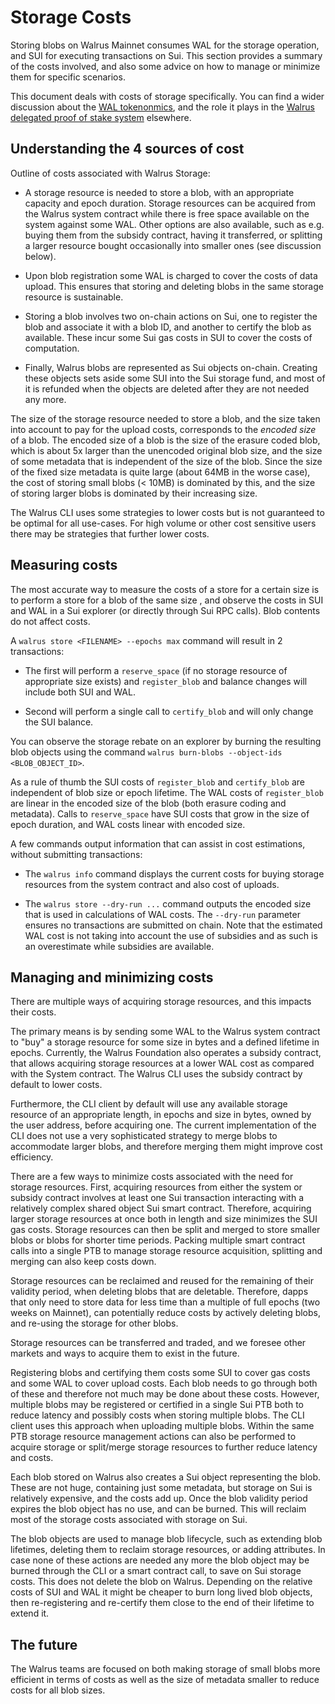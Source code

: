 # Storage Costs

Storing blobs on Walrus Mainnet consumes WAL for the storage operation, and SUI for executing
transactions on Sui. This section provides a summary of the costs involved, and also some
advice on how to manage or minimize them for specific scenarios.

This document deals with costs of storage specifically. You can find a wider discussion about
the [WAL tokenonmics](https://www.walrus.xyz/wal-token), and the role it plays in the
[Walrus delegated proof of stake system](../walrus.pdf) elsewhere.

## Understanding the 4 sources of cost

Outline of costs associated with Walrus Storage:

- A storage resource is needed to store a blob, with an appropriate capacity and epoch duration.
  Storage resources can be acquired from the Walrus system contract while there is free space
  available on the system against some WAL. Other options are also available, such as e.g. buying
  them from the subsidy contract, having it transferred, or splitting a larger resource bought
  occasionally into smaller ones (see discussion below).

- Upon blob registration some WAL is charged to cover the costs of data upload. This ensures that
  storing and deleting blobs in the same storage resource is sustainable.

- Storing a blob involves two on-chain actions on Sui, one to register the blob and associate it
  with a blob ID, and another to certify the blob as available. These incur some Sui gas costs in
  SUI to cover the costs of computation.

- Finally, Walrus blobs are represented as Sui objects on-chain. Creating these objects sets aside
  some SUI into the Sui storage fund, and most of it is refunded when the objects are deleted after
  they are not needed any more.

The size of the storage resource needed to store a blob, and the size taken into account to pay
for the upload costs, corresponds to the *encoded size* of a
blob. The encoded size of a blob is the size of the erasure coded blob, which is about 5x larger
than the unencoded original blob size, and the size of some metadata that is independent of the
size of the blob. Since the size of the fixed size metadata is quite large (about 64MB in the worse
case), the cost of storing small blobs (< 10MB) is dominated by this, and the size of storing
larger blobs is dominated by their increasing size.

The Walrus CLI uses some strategies to lower costs but is not guaranteed to be optimal for all
use-cases. For high volume or other cost sensitive users there may be strategies that further
lower costs.

## Measuring costs

The most accurate way to measure the costs of a store for a certain size is to perform a store
for a blob of the same size , and observe the costs in SUI and WAL in a Sui explorer (or directly
through Sui RPC calls). Blob contents do not affect costs.

A `walrus store <FILENAME> --epochs max` command will result in 2 transactions:

- The first will perform a `reserve_space` (if no storage resource of appropriate size exists)
  and `register_blob` and balance changes will include both SUI and WAL.

- Second will perform a single call to `certify_blob` and will only change the SUI balance.

You can observe the storage rebate on an explorer by burning the resulting blob objects
using the command `walrus burn-blobs --object-ids <BLOB_OBJECT_ID>`.

As a rule of thumb the SUI costs of `register_blob` and `certify_blob` are independent of
blob size or epoch lifetime. The WAL costs of `register_blob` are linear in the encoded size of
the blob (both erasure coding and metadata). Calls to `reserve_space` have SUI costs that
grow in the size of epoch duration, and WAL costs linear with encoded size.

A few commands output information that can assist in cost estimations, without submitting
transactions:

- The `walrus info` command displays the current costs for buying storage resources from the
  system contract and also cost of uploads.

- The `walrus store --dry-run ...` command outputs the encoded size that is used in calculations
  of WAL costs. The `--dry-run` parameter ensures no transactions are submitted on chain. Note
  that the estimated WAL cost is not taking into account the use of subsidies and as such is
  an overestimate while subsidies are available.

## Managing and minimizing costs

There are multiple ways of acquiring storage resources, and this impacts their costs.

The primary means is by sending some WAL to the Walrus system contract to "buy" a storage resource
for some size in bytes and a defined lifetime in epochs. Currently, the Walrus Foundation also
operates a subsidy contract, that allows acquiring storage resources at a lower WAL cost as
compared with the System contract. The Walrus CLI uses the subsidy contract by default to lower
costs.

Furthermore, the CLI client by default will use any available storage resource of an
appropriate length, in epochs and size in bytes, owned by the user address, before acquiring one.
The current implementation of the CLI does not use a very sophisticated strategy to merge
blobs to accommodate larger blobs, and therefore merging them might improve cost efficiency.

There are a few ways to minimize costs associated with the need for storage resources. First,
acquiring resources from either the system or subsidy contract involves at least one Sui
transaction interacting with a relatively complex shared object Sui smart contract. Therefore,
acquiring larger storage resources at once both in length and size minimizes the SUI gas costs.
Storage resources can then be split and merged to store smaller blobs or blobs for shorter time
periods. Packing multiple smart contract calls into a single PTB to manage storage resource
acquisition, splitting and merging can also keep costs down.

Storage resources can be reclaimed and reused for the remaining of their validity period, when
deleting blobs that are deletable. Therefore, dapps that only need to store data for less time
than a multiple of full epochs (two weeks on Mainnet), can potentially reduce costs by actively
deleting blobs, and re-using the storage for other blobs.

Storage resources can be transferred and traded, and we foresee other markets and ways to
acquire them to exist in the future.

Registering blobs and certifying them costs some SUI to cover gas costs and some WAL to cover
upload costs. Each blob needs to go through both of these and therefore not much may be done
about these costs. However, multiple blobs may be registered or certified in a single Sui PTB
both to reduce latency and possibly costs when storing multiple blobs. The CLI client uses this
approach when uploading multiple blobs. Within the same PTB storage resource management actions
can also be performed to acquire storage or split/merge storage resources to further reduce
latency and costs.

Each blob stored on Walrus also creates a Sui object representing the blob. These are not huge,
containing just some metadata, but storage on Sui is relatively expensive, and the costs add up.
Once the blob validity period expires the blob object has no use, and can be burned. This
will reclaim most of the storage costs associated with storage on Sui.

The blob objects are used to manage blob lifecycle, such as extending blob lifetimes, deleting
them to reclaim storage resources, or adding attributes. In case none of these actions are needed
any more the blob object may be burned through the CLI or a smart contract call, to save on Sui
storage costs. This does not delete the blob on Walrus. Depending on the relative costs of SUI and
WAL it might be cheaper to burn long lived blob objects, then re-registering and re-certify them
close to the end of their lifetime to extend it.

## The future

The Walrus teams are focused on both making storage of small blobs more efficient in terms of
costs as well as the size of metadata smaller to reduce costs for all blob sizes.
